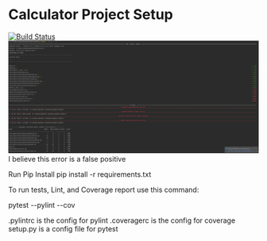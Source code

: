 # Calculator Project Setup
[![Build Status](https://app.travis-ci.com/codyazari/calc2.svg?branch=main)](https://app.travis-ci.com/codyazari/calc2)
![image](testingpicture.PNG)
I believe this error is a false positive

Run Pip Install
pip install -r requirements.txt

To run tests, Lint, and Coverage report use this command:

pytest  --pylint --cov

.pylintrc is the config for pylint
.coveragerc is the config for coverage
setup.py is a config file for pytest
